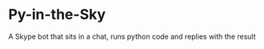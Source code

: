 Py-in-the-Sky
=============

A Skype bot that sits in a chat, runs python code and replies with the result